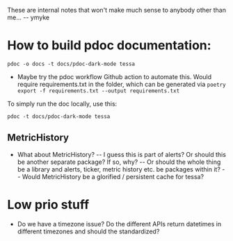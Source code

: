 

These are internal notes that won't make much sense to anybody other than me...
-- ymyke














# How to build pdoc documentation:

`pdoc -o docs -t docs/pdoc-dark-mode tessa`

- Maybe try the pdoc workflow Github action to automate this. Would require
  requirements.txt in the folder, which can be generated via `poetry export -f
  requirements.txt --output requirements.txt`

To simply run the doc locally, use this:

`pdoc -t docs/pdoc-dark-mode tessa`


## MetricHistory

- What about MetricHistory? -- I guess this is part of alerts? Or should this be another
  separate package? If so, why? -- Or should the whole thing be a library and alerts,
  ticker, metric history etc. be packages within it? -- Would MetricHistory be a
  glorified / persistent cache for tessa?

# Low prio stuff

- Do we have a timezone issue? Do the different APIs return datetimes in different
  timezones and should the standardized?


